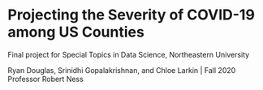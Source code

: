 # Projecting the Severity of COVID-19 among US Counties

Final project for Special Topics in Data Science, Northeastern University

Ryan Douglas, Srinidhi Gopalakrishnan, and Chloe Larkin | Fall 2020 <br>
Professor Robert Ness
